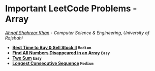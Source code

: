 # Important LeetCode Problems - Array
*[Ahnaf Shahrear Khan](https://github.com/ahnafshahrear) - Computer Science & Engineering, University of Rajshahi*

- **[Best Time to Buy & Sell Stock II](https://leetcode.com/problems/best-time-to-buy-and-sell-stock-ii/description/) `Medium`**
- **[Find All Numbers Disappeared in an Array](https://leetcode.com/problems/find-all-numbers-disappeared-in-an-array/description/) `Easy`**
- **[Two Sum](https://leetcode.com/problems/two-sum/description/) `Easy`**
- **[Longest Consecutive Sequence](https://leetcode.com/problems/longest-consecutive-sequence/description/) `Medium`**
